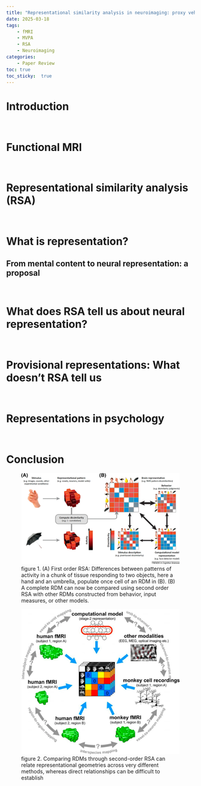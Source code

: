 ```yaml
---
title: "Representational similarity analysis in neuroimaging: proxy vehicles and provisional representations"
date: 2025-03-18
tags:
    - fMRI
    - MVPA
    - RSA
    - Neuroimaging
categories: 
    - Paper Review
toc: true
toc_sticky:  true
---
```


# Introduction

<br>

# Functional MRI

<br>

# Representational similarity analysis (RSA)

<br>

# What is representation?

## From mental content to neural representation: a proposal

<br>


# What does RSA tell us about neural representation?

<br>

# Provisional representations: What doesn’t RSA tell us

<br>

# Representations in psychology

<br>

# Conclusion




<figure class='align-center'>
    <img src = "/images/2025-03-18-Representational similarity analysis in neuroimaging proxy vehicles and provisional representations/figure1.jpg" alt="">
    <figcaption>figure 1. (A) First order RSA: Differences between patterns of activity in a chunk of tissue responding to two objects, here a hand and an umbrella, populate once cell of an RDM in (B). (B) A complete RDM can now be compared using second order RSA with other RDMs constructed from behavior, input measures, or other models.</figcaption>
</figure>

<figure class='align-center'>
    <img src = "/images/2025-03-18-Representational similarity analysis in neuroimaging proxy vehicles and provisional representations/figure2.jpg" alt="">
    <figcaption>figure 2. Comparing RDMs through second-order RSA can relate representational geometries across very different methods, whereas direct relationships can be difficult to establish</figcaption>
</figure>